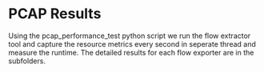 # PCAP Results

Using the pcap_performance_test python script we run the flow extractor tool and capture the resource metrics every second in seperate thread and measure the runtime. The detailed results for each flow exporter are in the subfolders.
